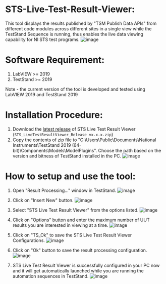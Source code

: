 # STS-Live-Test-Result-Viewer:
This tool displays the results published by "TSM Publish Data APIs" from different code modules across different sites in a single view while the TestStand Sequence is running, thus enables the live data viewing capability for NI STS test programs.
        ![image](https://user-images.githubusercontent.com/22153041/177028016-18aaab41-cd96-45f9-a691-dded9d36333c.png)


# Software Requirement:
1. LabVIEW >= 2019
2. TestStand >= 2019

Note - the current version of the tool is developed and tested using LabVIEW 2019 and TestStand 2019

# Installation Procedure:
1. Download the [latest release](https://github.com/pranay001/STS-Live-Test-Result-Viewer/releases) of STS Live Test Result Viewer (`STS_LiveTestResultViewer_Release vx.x.x.zip`)
2. Copy the contents of zip file to "C:\Users\Public\Documents\National Instruments\TestStand 2019 (64-bit)\Components\Models\ModelPlugins". Choose the path based on the version and bitness of TestStand installed in the PC. 
    ![image](https://user-images.githubusercontent.com/22153041/177027322-3f373e28-871f-4386-9bf3-24f10ea3e011.png)

# How to setup and use the tool:
1. Open "Result Processing..." window in TestStand.
      ![image](https://user-images.githubusercontent.com/22153041/177028289-2aa40229-137a-4284-9947-1599877b8380.png)
2. Click on "Insert New" button.
      ![image](https://user-images.githubusercontent.com/22153041/177028306-eab809a3-21b8-4744-8291-0293f498c92a.png)
3. Select "STS Live Test Result Viewer" from the options listed.
      ![image](https://user-images.githubusercontent.com/22153041/177028349-ba845d88-4b1c-4e2b-9bef-a93d883a8e02.png)
4. Click on "Options" button and enter the maximum number of UUT results you are interested in viewing at a time.
      ![image](https://user-images.githubusercontent.com/22153041/177028387-3a885c20-be76-4baa-a16c-0510940eabde.png)
5. Click on "TS_Ok" to save the STS Live Test Result Viewer Configurations.
      ![image](https://user-images.githubusercontent.com/22153041/177028519-07d02041-a588-4f34-b3d3-8ec0bbba0771.png)      
6. Click on "Ok" button to save the result processing configuration.
      ![image](https://user-images.githubusercontent.com/22153041/177028496-8b5517a4-7bd7-401d-ac7a-3d272764f423.png)
      
7. STS Live Test Result Viewer is successfully configured in your PC now and it will get automatically launched while you are running the automation sequences in TestStand.
      ![image](https://user-images.githubusercontent.com/22153041/177028016-18aaab41-cd96-45f9-a691-dded9d36333c.png)

